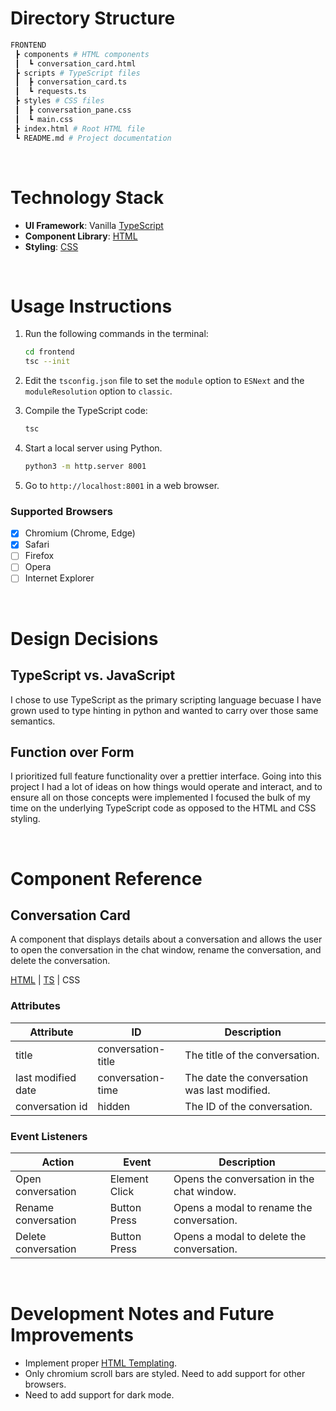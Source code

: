 # Directory Structure

```bash
FRONTEND
 ┣ components # HTML components
 ┃  ┗ conversation_card.html
 ┣ scripts # TypeScript files
 ┃  ┣ conversation_card.ts
 ┃  ┗ requests.ts
 ┣ styles # CSS files
 ┃  ┣ conversation_pane.css
 ┃  ┗ main.css
 ┣ index.html # Root HTML file
 ┗ README.md # Project documentation
```

<br>

# Technology Stack

- **UI Framework**: Vanilla [TypeScript](https://www.typescriptlang.org/)
- **Component Library**: [HTML](https://developer.mozilla.org/en-US/docs/Web/HTML)
- **Styling**:  [CSS](https://developer.mozilla.org/en-US/docs/Web/CSS)

<br>

# Usage Instructions

1. Run the following commands in the terminal:

    ```bash
    cd frontend
    tsc --init
    ```

2. Edit the `tsconfig.json` file to set the `module` option to `ESNext` and the `moduleResolution` option to `classic`.

3. Compile the TypeScript code:

    ```bash
    tsc
    ```

4. Start a local server using Python.
    ```bash
    python3 -m http.server 8001
    ```

5. Go to `http://localhost:8001` in a web browser.

### Supported Browsers

- [x] Chromium (Chrome, Edge)
- [x] Safari
- [ ] Firefox
- [ ] Opera
- [ ] Internet Explorer

<br>

# Design Decisions

## TypeScript vs. JavaScript

I chose to use TypeScript as the primary scripting language becuase I have grown used to type hinting in python and wanted to carry over those same semantics.

## Function over Form

I prioritized full feature functionality over a prettier interface. Going into this project I had a lot of ideas on how things would operate and interact, and to ensure all on those concepts were implemented I focused the bulk of my time on the underlying TypeScript code as opposed to the HTML and CSS styling.

<br>

# Component Reference

## Conversation Card

A component that displays details about a conversation and allows the user to open the conversation in the chat window, rename the conversation, and delete the conversation.

[HTML](components/conversation_card.html) |  [TS](scripts/conversation_card.ts) | CSS

### Attributes

| Attribute          | ID                 | Description                                  |
| ------------------ | ------------------ | -------------------------------------------- |
| title              | conversation-title | The title of the conversation.               |
| last modified date | conversation-time  | The date the conversation was last modified. |
| conversation id    | hidden             | The ID of the conversation.                  |

### Event Listeners

| Action              | Event         | Description                                |
| ------------------- | ------------- | ------------------------------------------ |
| Open conversation   | Element Click | Opens the conversation in the chat window. |
| Rename conversation | Button Press  | Opens a modal to rename the conversation.  |
| Delete conversation | Button Press  | Opens a modal to delete the conversation.  |

<br>

# Development Notes and Future Improvements

- Implement proper [HTML Templating](https://www.w3schools.com/TagS/tag_template.asp).
- Only chromium scroll bars are styled. Need to add support for other browsers.
- Need to add support for dark mode.
